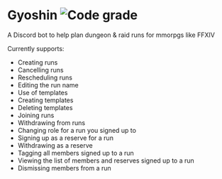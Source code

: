# Gyoshin ![Code grade](https://www.code-inspector.com/project/29407/status/svg)
A Discord bot to help plan dungeon & raid runs for mmorpgs like FFXIV

Currently supports:

* Creating runs
* Cancelling runs
* Rescheduling runs
* Editing the run name
* Use of templates
* Creating templates
* Deleting templates
* Joining runs
* Withdrawing from runs
* Changing role for a run you signed up to
* Signing up as a reserve for a run
* Withdrawing as a reserve
* Tagging all members signed up to a run
* Viewing the list of members and reserves signed up to a run
* Dismissing members from a run

